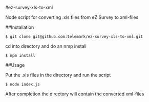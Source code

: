 #ez-survey-xls-to-xml

Node script for converting .xls files from eZ Survey to xml-files

##Installation

```
$ git clone git@github.com:telemark/ez-survey-xls-to-xml.git
```

cd into directory and do an nmp install

```
$ npm install
```

##Usage

Put the .xls files in the directory and run the script

```
$ node index.js
```

After completion the directory will contain the converted xml-files
